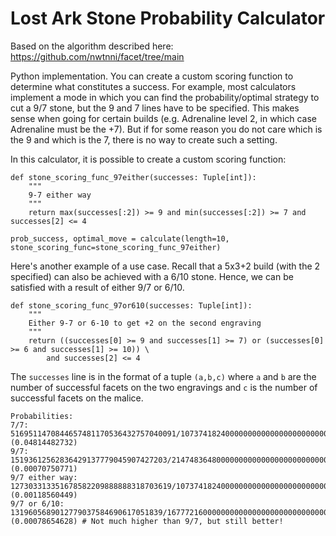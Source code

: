 # Lost Ark Stone Probability Calculator
Based on the algorithm described here: https://github.com/nwtnni/facet/tree/main

Python implementation. You can create a custom scoring function to determine what constitutes a success. For example, most calculators implement a mode in which you can find the probability/optimal strategy to cut a 9/7 stone, but the 9 and 7 lines have to be specified. This makes sense when going for certain builds (e.g. Adrenaline level 2, in which case Adrenaline must be the +7). But if for some reason you do not care which is the 9 and which is the 7, there is no way to create such a setting.

In this calculator, it is possible to create a custom scoring function:
```
def stone_scoring_func_97either(successes: Tuple[int]):
    """
    9-7 either way 
    """
    return max(successes[:2]) >= 9 and min(successes[:2]) >= 7 and successes[2] <= 4

prob_success, optimal_move = calculate(length=10, stone_scoring_func=stone_scoring_func_97either)
```
Here's another example of a use case. Recall that a 5x3+2 build (with the 2 specified) can also be achieved with a 6/10 stone. Hence, we can be satisfied with a result of either 9/7 or 6/10. 
```
def stone_scoring_func_97or610(successes: Tuple[int]):
    """
    Either 9-7 or 6-10 to get +2 on the second engraving
    """
    return ((successes[0] >= 9 and successes[1] >= 7) or (successes[0] >= 6 and successes[1] >= 10)) \
        and successes[2] <= 4
```

The `successes` line is in the format of a tuple `(a,b,c)` where `a` and `b` are the number of successful facets on the two engravings and `c` is the number of successful facets on the malice.

```
Probabilities:
7/7: 5169511470844657481170536432757040091/107374182400000000000000000000000000000 (0.04814482732)
9/7: 15193612562836429137779045907427203/21474836480000000000000000000000000000 (0.00070750771)
9/7 either way: 127303313351678582209888888318703619/107374182400000000000000000000000000000 (0.00118560449)
9/7 or 6/10: 1319605689012779037584690617051839/1677721600000000000000000000000000000 (0.00078654628) # Not much higher than 9/7, but still better!
```
